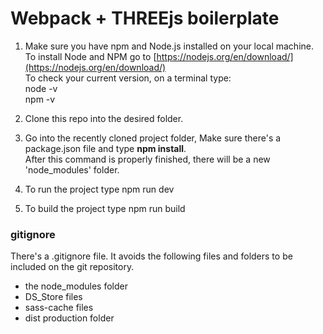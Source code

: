 # Webpack + THREEjs boilerplate

1. Make sure you have npm and Node.js installed on your local machine.  
To install Node and NPM go to [https://nodejs.org/en/download/](https://nodejs.org/en/download/)  
To check your current version, on a terminal type:  
node -v  
npm -v  

2. Clone this repo into the desired folder.

3. Go into the recently cloned project folder, Make sure there's a package.json file and type **npm install**.  
After this command is properly finished, there will be a new 'node_modules' folder.

4. To run the project type 
npm run dev

5. To build the project type
npm run build

### gitignore
There's a .gitignore file. It avoids the following files and folders to be included on the git repository.
* the node_modules folder
* DS_Store files
* sass-cache files
* dist production folder
